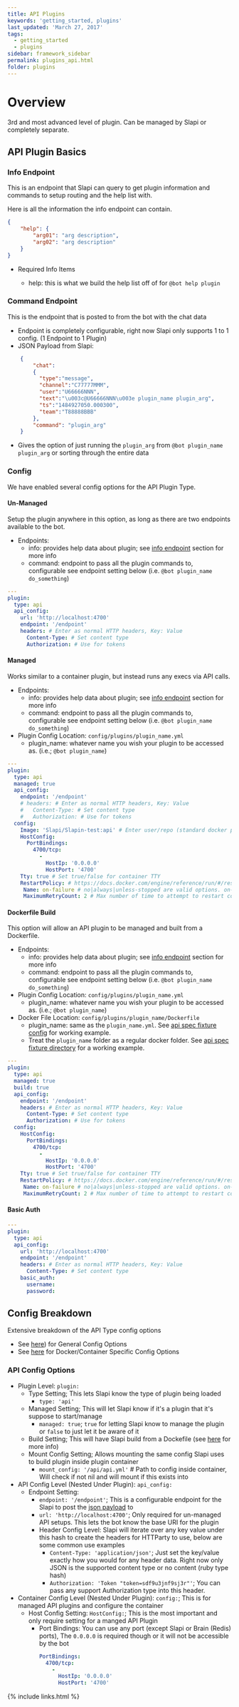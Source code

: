 ```yaml
---
title: API Plugins
keywords: 'getting_started, plugins'
last_updated: 'March 27, 2017'
tags:
  - getting_started
  - plugins
sidebar: framework_sidebar
permalink: plugins_api.html
folder: plugins
---
```


# Overview

3rd and most advanced level of plugin. Can be managed by Slapi or completely separate.

## API Plugin Basics

### Info Endpoint

This is an endpoint that Slapi can query to get plugin information and commands to setup routing and the help list with.

Here is all the information the info endpoint can contain.

```json
{
    "help": {
        "arg01": "arg description",
        "arg02": "arg description"
    }
}
```

-   Required Info Items

    -   help: this is what we build the help list off of for `@bot help plugin`

### Command Endpoint

This is the endpoint that is posted to from the bot with the chat data

-   Endpoint is completely configurable, right now Slapi only supports 1 to 1 config. (1 Endpoint to 1 Plugin)
-   JSON Payload from Slapi:
```json
    {
        "chat":
        {
          "type":"message",
          "channel":"C77777MMM",
          "user":"U66666NNN",
          "text":"\u003c@U66666NNN\u003e plugin_name plugin_arg",
          "ts":"1484927050.000300",
          "team":"T88888BBB"
        },
        "command": "plugin_arg"
    }
```
-   Gives the option of just running the `plugin_arg` from `@bot plugin_name plugin_arg` or sorting through the entire data

### Config

We have enabled several config options for the API Plugin Type.

#### Un-Managed
Setup the plugin anywhere in this option, as long as there are two endpoints available to the bot.

-   Endpoints:
    -   info: provides help data about plugin; see [info endpoint](#info-endpoint) section for more info
    -   command: endpoint to pass all the plugin commands to, configurable see endpoint setting below (i.e. `@bot plugin_name do_something`)

```yaml
---
plugin:
  type: api
  api_config:
    url: 'http://localhost:4700'
    endpoint: '/endpoint'
    headers: # Enter as normal HTTP headers, Key: Value
      Content-Type: # Set content type
      Authorization: # Use for tokens
```

#### Managed

Works similar to a container plugin, but instead runs any execs via API calls.

-   Endpoints:
    -   info: provides help data about plugin; see [info endpoint](#info-endpoint) section for more info
    -   command: endpoint to pass all the plugin commands to, configurable see endpoint setting below (i.e. `@bot plugin_name do_something`)
-   Plugin Config Location: `config/plugins/plugin_name.yml`
    -   plugin_name: whatever name you wish your plugin to be accessed as. (i.e.; `@bot plugin_name`)

```yaml
---
plugin:
  type: api
  managed: true
  api_config:
    endpoint: '/endpoint'
    # headers: # Enter as normal HTTP headers, Key: Value
    #   Content-Type: # Set content type
    #   Authorization: # Use for tokens
  config:
    Image: 'Slapi/Slapin-test:api' # Enter user/repo (standard docker pull procedures), you can also pull from a private repo via domain.com/repo
    HostConfig:
      PortBindings:
        4700/tcp:
          -
            HostIp: '0.0.0.0'
            HostPort: '4700'
    Tty: true # Set true/false for container TTY
    RestartPolicy: # https://docs.docker.com/engine/reference/run/#/restart-policies---restart
     Name: on-failure # no|always|unless-stopped are valid options. on-failure requires MaximumRetryCount
     MaximumRetryCount: 2 # Max number of time to attempt to restart container/plugin before quitting
```

#### Dockerfile Build

This option will allow an API plugin to be managed and built from a Dockerfile.

-   Endpoints:
    -   info: provides help data about plugin; see [info endpoint](#info-endpoint) section for more info
    -   command: endpoint to pass all the plugin commands to, configurable see endpoint setting below (i.e. `@bot plugin_name do_something`)
-   Plugin Config Location: `config/plugins/plugin_name.yml`
    -   plugin_name: whatever name you wish your plugin to be accessed as. (i.e.; `@bot plugin_name`)
-   Docker File Location: `config/plugins/plugin_name/Dockerfile`
    -   plugin_name: same as the `plugin_name.yml`. See [api spec fixture config](https://github.com/ImperialLabs/Slapi/blob/api_plugin/spec/fixtures/plugins/api.yml) for working example.
    -   Treat the `plugin_name` folder as a regular docker folder. See [api spec fixture directory](https://github.com/ImperialLabs/Slapi/tree/api_plugin/spec/fixtures/plugins/api) for a working example.

```yaml
---
plugin:
  type: api
  managed: true
  build: true
  api_config:
    endpoint: '/endpoint'
    headers: # Enter as normal HTTP headers, Key: Value
      Content-Type: # Set content type
      Authorization: # Use for tokens
  config:
    HostConfig:
      PortBindings:
        4700/tcp:
          -
            HostIp: '0.0.0.0'
            HostPort: '4700'
    Tty: true # Set true/false for container TTY
    RestartPolicy: # https://docs.docker.com/engine/reference/run/#/restart-policies---restart
     Name: on-failure # no|always|unless-stopped are valid options. on-failure requires MaximumRetryCount
     MaximumRetryCount: 2 # Max number of time to attempt to restart container/plugin before quitting
```

#### Basic Auth

```yaml
---
plugin:
  type: api
  api_config:
    url: 'http://localhost:4700'
    endpoint: '/endpoint'
    headers: # Enter as normal HTTP headers, Key: Value
      Content-Type: # Set content type
    basic_auth:
      username:
      password:
```

## Config Breakdown
Extensive breakdown of the API Type config options

-   See [here](https://imperiallabs.github.io/plugins_script.html#config-breakdown)) for General Config Options
-   See [here](https://imperiallabs.github.io/plugins_container.html#config-breakdown) for Docker/Container Specific Config Options

### API Config Options
-   Plugin Level: `plugin:`
    -   Type Setting; This lets Slapi know the type of plugin being loaded
        -   `type: 'api'`
    -   Managed Setting; This will let Slapi know if it's a plugin that it's suppose to start/manage
        -   `managed: true`; `true` for letting Slapi know to manage the plugin or `false` to just let it be aware of it
    -   Build Setting; This will have Slapi build from a Dockefile (see [here]() for more info)
    -   Mount Config Setting; Allows mounting the same config Slapi uses to build plugin inside plugin container
        -   `mount_config: '/api/api.yml'` # Path to config inside container, Will check if not nil and will mount if this exists into
-   API Config Level (Nested Under Plugin): `api_config:`
    -   Endpoint Setting:
        -   `endpoint: '/endpoint'`; This is a configurable endpoint for the Slapi to post the [json payload](#command-endpoint) to
        -   `url: 'http://localhost:4700'`; Only required for un-managed API setups. This lets the bot know the base URI for the plugin
        -   Header Config Level: Slapi will iterate over any key value under this hash to create the headers for HTTParty to use, below are some common use examples
            -   `Content-Type: 'application/json'`; Just set the key/value exactly how you would for any header data. Right now only JSON is the supported content type or no content (ruby type hash)
            -   `Authorization: 'Token "token=sdf9u3jnf9sj3r"'`; You can pass any support Authorization type into this header.
-   Container Config Level (Nested Under Plugin): `config:`; This is for managed API plugins and configure the container
    -   Host Config Setting: `HostConfig:`; This is the most important and only require setting for a manged API Plugin
        -   Port Bindings: You can use any port (except Slapi or Brain (Redis) ports), The `0.0.0.0` is required though or it will not be accessible by the bot
            ```yaml
            PortBindings:
              4700/tcp:
                -
                  HostIp: '0.0.0.0'
                  HostPort: '4700'
            ```



{% include links.html %}
